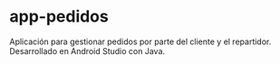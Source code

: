 # app-pedidos
Aplicación para gestionar pedidos por parte del cliente y el repartidor. Desarrollado en Android Studio con Java.
